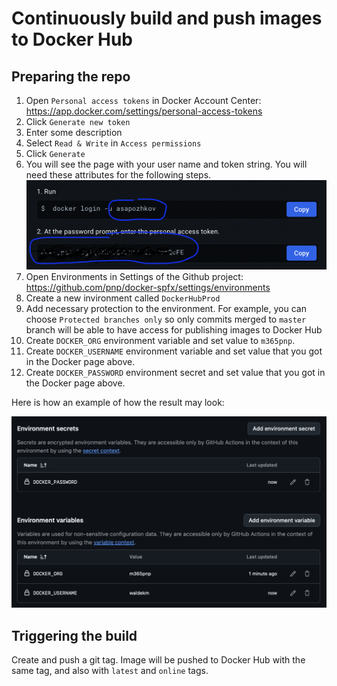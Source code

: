 # Continuously build and push images to Docker Hub

## Preparing the repo

1. Open `Personal access tokens` in Docker Account Center: https://app.docker.com/settings/personal-access-tokens
2. Click `Generate new token`
3. Enter some description
4. Select `Read & Write` in `Access permissions`
5. Click `Generate`
6. You will see the page with your user name and token string. You will need these attributes for the following steps.
![Docker PAT result](assets/docker-pat.png)
7. Open Environments in Settings of the Github project: https://github.com/pnp/docker-spfx/settings/environments
8. Create a new invironment called `DockerHubProd`
9. Add necessary protection to the environment. For example, you can choose `Protected branches only` so only commits merged to `master` branch will be able to have access for publishing images to Docker Hub
10. Create `DOCKER_ORG` environment variable and set value to `m365pnp`.
11. Create `DOCKER_USERNAME` environment variable and set value that you got in the Docker page above.
12. Create `DOCKER_PASSWORD` environment secret and set value that you got in the Docker page above.

Here is how an example of how the result may look:

![Github Environment Result](assets/github-environment.png)

## Triggering the build

Create and push a git tag. Image will be pushed to Docker Hub with the same tag, and also with `latest` and `online` tags.
